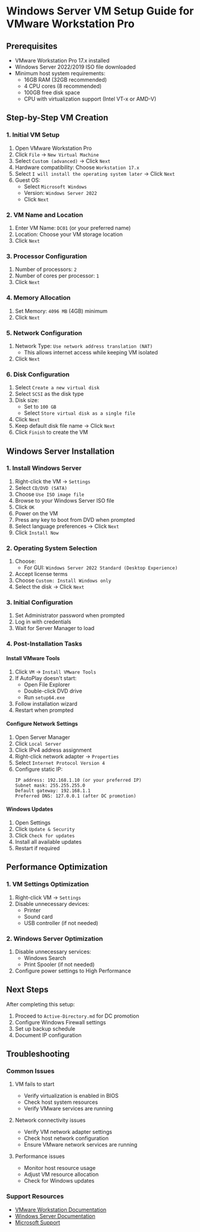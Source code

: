 # Windows Server VM Setup Guide for VMware Workstation Pro

## Prerequisites

- VMware Workstation Pro 17.x installed
- Windows Server 2022/2019 ISO file downloaded
- Minimum host system requirements:
  - 16GB RAM (32GB recommended)
  - 4 CPU cores (8 recommended)
  - 100GB free disk space
  - CPU with virtualization support (Intel VT-x or AMD-V)

## Step-by-Step VM Creation

### 1. Initial VM Setup
1. Open VMware Workstation Pro
2. Click `File` → `New Virtual Machine`
3. Select `Custom (advanced)` → Click `Next`
4. Hardware compatibility: Choose `Workstation 17.x`
5. Select `I will install the operating system later` → Click `Next`
6. Guest OS:
   - Select `Microsoft Windows`
   - Version: `Windows Server 2022`
   - Click `Next`

### 2. VM Name and Location
1. Enter VM Name: `DC01` (or your preferred name)
2. Location: Choose your VM storage location
3. Click `Next`

### 3. Processor Configuration
1. Number of processors: `2`
2. Number of cores per processor: `1`
4. Click `Next`

### 4. Memory Allocation
1. Set Memory: `4096 MB` (4GB) minimum
2. Click `Next`

### 5. Network Configuration
1. Network Type: `Use network address translation (NAT)`
   - This allows internet access while keeping VM isolated
2. Click `Next`

### 6. Disk Configuration
1. Select `Create a new virtual disk`
2. Select `SCSI` as the disk type
3. Disk size:
   - Set to `100 GB`
   - Select `Store virtual disk as a single file`
4. Click `Next`
5. Keep default disk file name → Click `Next`
6. Click `Finish` to create the VM

## Windows Server Installation

### 1. Install Windows Server
1. Right-click the VM → `Settings`
2. Select `CD/DVD (SATA)`
3. Choose `Use ISO image file`
4. Browse to your Windows Server ISO file
5. Click `OK`
6. Power on the VM
7. Press any key to boot from DVD when prompted
8. Select language preferences → Click `Next`
9. Click `Install Now`

### 2. Operating System Selection
1. Choose:
   - For GUI: `Windows Server 2022 Standard (Desktop Experience)`
2. Accept license terms
3. Choose `Custom: Install Windows only`
4. Select the disk → Click `Next`

### 3. Initial Configuration
1. Set Administrator password when prompted
2. Log in with credentials
3. Wait for Server Manager to load

### 4. Post-Installation Tasks

#### Install VMware Tools
1. Click `VM` → `Install VMware Tools`
2. If AutoPlay doesn't start:
   - Open File Explorer
   - Double-click DVD drive
   - Run `setup64.exe`
3. Follow installation wizard
4. Restart when prompted

#### Configure Network Settings
1. Open Server Manager
2. Click `Local Server`
3. Click IPv4 address assignment
4. Right-click network adapter → `Properties`
5. Select `Internet Protocol Version 4`
6. Configure static IP:
   ```
   IP address: 192.168.1.10 (or your preferred IP)
   Subnet mask: 255.255.255.0
   Default gateway: 192.168.1.1
   Preferred DNS: 127.0.0.1 (after DC promotion)
   ```

#### Windows Updates
1. Open Settings
2. Click `Update & Security`
3. Click `Check for updates`
4. Install all available updates
5. Restart if required

## Performance Optimization

### 1. VM Settings Optimization
1. Right-click VM → `Settings`
2. Disable unnecessary devices:
   - Printer
   - Sound card
   - USB controller (if not needed)

### 2. Windows Server Optimization
1. Disable unnecessary services:
   - Windows Search
   - Print Spooler (if not needed)
2. Configure power settings to High Performance

## Next Steps

After completing this setup:
1. Proceed to `Active-Directory.md` for DC promotion
2. Configure Windows Firewall settings
3. Set up backup schedule
4. Document IP configuration

## Troubleshooting

### Common Issues

1. VM fails to start
   - Verify virtualization is enabled in BIOS
   - Check host system resources
   - Verify VMware services are running

2. Network connectivity issues
   - Verify VM network adapter settings
   - Check host network configuration
   - Ensure VMware network services are running

3. Performance issues
   - Monitor host resource usage
   - Adjust VM resource allocation
   - Check for Windows updates

### Support Resources
- [VMware Workstation Documentation](https://docs.vmware.com/en/VMware-Workstation-Pro/index.html)
- [Windows Server Documentation](https://docs.microsoft.com/en-us/windows-server/)
- [Microsoft Support](https://support.microsoft.com/)
